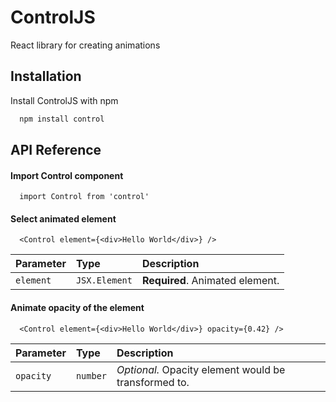 
# ControlJS

React library for creating animations


## Installation

Install ControlJS with npm

```bash
  npm install control
```
    
## API Reference

#### Import Control component

```http
  import Control from 'control'
```

#### Select animated element

```http
  <Control element={<div>Hello World</div>} />
```

| Parameter | Type     | Description                |
| :-------- | :------- | :------------------------- |
| `element` | `JSX.Element` | **Required**. Animated element. |

#### Animate opacity of the element

```http
  <Control element={<div>Hello World</div>} opacity={0.42} />
```

| Parameter | Type     | Description                       |
| :-------- | :------- | :-------------------------------- |
| `opacity`      | `number` | *Optional.* Opacity element would be transformed to. |
